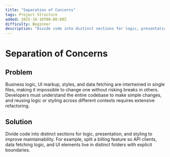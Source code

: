 ```yaml
---
title: "Separation of Concerns"
tags: Project Structure
added: 2025-10-10T00:00:00Z
difficulty: Beginner
description: "Divide code into distinct sections for logic, presentation, and styling to improve maintainability."
---
```

# Separation of Concerns

## Problem

Business logic, UI markup, styles, and data fetching are intertwined in single files, making it impossible to change one without risking breaks in others. Developers must understand the entire codebase to make simple changes, and reusing logic or styling across different contexts requires extensive refactoring.

## Solution

Divide code into distinct sections for logic, presentation, and styling to improve maintainability. For example, split a billing feature so API clients, data fetching logic, and UI elements live in distinct folders with explicit boundaries.
